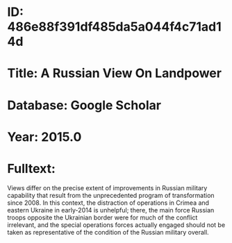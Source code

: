 # ID: 486e88f391df485da5a044f4c71ad14d
# Title: A Russian View On Landpower
# Database: Google Scholar
# Year: 2015.0
# Fulltext:
Views differ on the precise extent of improvements in Russian military capability that result from the unprecedented program of transformation since 2008.
In this context, the distraction of operations in Crimea and eastern Ukraine in early-2014 is unhelpful; there, the main force Russian troops opposite the Ukrainian border were for much of the conflict irrelevant, and the special operations forces actually engaged should not be taken as representative of the condition of the Russian military overall.